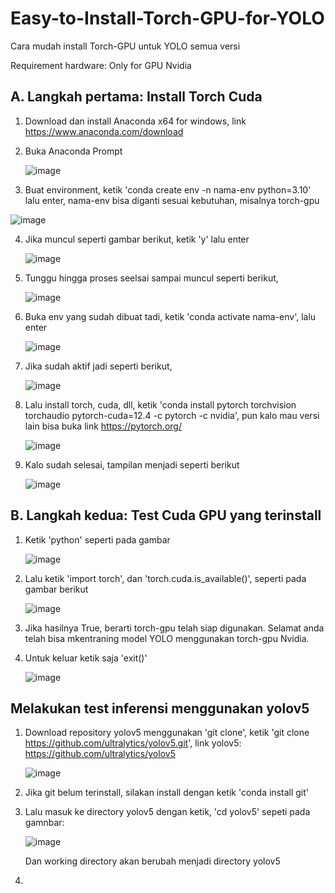 # Easy-to-Install-Torch-GPU-for-YOLO
Cara mudah install Torch-GPU untuk YOLO semua versi

Requirement hardware: Only for GPU Nvidia

## A. Langkah pertama: Install Torch Cuda

1. Download dan install Anaconda x64 for windows, link https://www.anaconda.com/download
2. Buka Anaconda Prompt
   
   ![image](https://github.com/user-attachments/assets/35b0c59a-775a-41bd-aa4c-26bbcf16cdff)
   
3. Buat environment, ketik 'conda create env -n nama-env python=3.10' lalu enter, nama-env bisa diganti sesuai kebutuhan, misalnya torch-gpu
   
![image](https://github.com/user-attachments/assets/0cc60d5b-abf1-45d5-bdb1-cb1185d7c9d1)

4. Jika muncul seperti gambar berikut, ketik 'y' lalu enter

   ![image](https://github.com/user-attachments/assets/ab2d0500-74ea-40cb-ae3c-10db66a84d23)

5. Tunggu hingga proses seelsai sampai muncul seperti berikut,

   ![image](https://github.com/user-attachments/assets/dd8075df-f332-43ce-b618-0b6d18c10ec0)

6. Buka env yang sudah dibuat tadi, ketik 'conda activate nama-env', lalu enter

   ![image](https://github.com/user-attachments/assets/2578b8ec-dd8f-4c7a-823b-47ea7cb8c33a)

7. Jika sudah aktif jadi seperti berikut,

   ![image](https://github.com/user-attachments/assets/df5a5a27-df78-45a6-a08c-c2c070d5b692)

8. Lalu install torch, cuda, dll, ketik 'conda install pytorch torchvision torchaudio pytorch-cuda=12.4 -c pytorch -c nvidia', pun kalo mau versi lain bisa buka link https://pytorch.org/

   ![image](https://github.com/user-attachments/assets/ec79c39b-71e5-46d5-a33a-f735c33d8778)

9. Kalo sudah selesai, tampilan menjadi seperti berikut

   ![image](https://github.com/user-attachments/assets/4dea6259-99ba-4c11-ac0c-77b4d79b10c4)

## B. Langkah kedua: Test Cuda GPU yang terinstall

1. Ketik 'python' seperti pada gambar

   ![image](https://github.com/user-attachments/assets/08a484b9-58ec-4c09-bb74-94d98ff480e0)

2. Lalu ketik 'import torch', dan 'torch.cuda.is_available()', seperti pada gambar berikut

   ![image](https://github.com/user-attachments/assets/c3946439-93c2-4a0f-a29c-17b8c2b9595a)

3. Jika hasilnya True, berarti torch-gpu telah siap digunakan. Selamat anda telah bisa mkentraning model YOLO menggunakan torch-gpu Nvidia.
4. Untuk keluar ketik saja 'exit()'

   ![image](https://github.com/user-attachments/assets/97f0c137-3fb4-4bb2-bff4-775962238855)


## Melakukan test inferensi menggunakan yolov5

1. Download repository yolov5 menggunakan 'git clone', ketik 'git clone https://github.com/ultralytics/yolov5.git', link yolov5: https://github.com/ultralytics/yolov5

   ![image](https://github.com/user-attachments/assets/f1ed9abf-b9cd-42f0-9a92-2401320e5633)

2. Jika git belum terinstall, silakan install dengan ketik 'conda install git'
3. Lalu masuk ke directory yolov5 dengan ketik, 'cd yolov5' sepeti pada gamnbar:

   ![image](https://github.com/user-attachments/assets/b0dda3fc-6ab6-4071-b9ba-bed105650fc1)

   Dan working directory akan berubah menjadi directory yolov5

4. 



